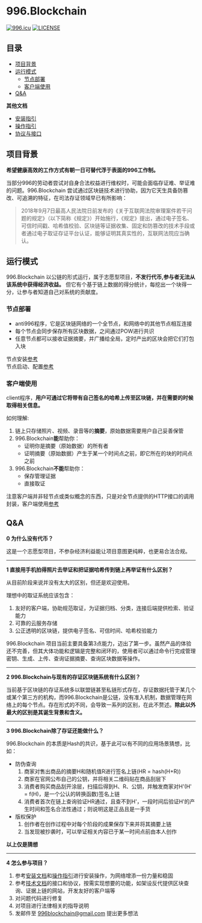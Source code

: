 # 996.Blockchain

[![996.icu](https://img.shields.io/badge/link-996.icu-red.svg)](https://996.icu)   [![LICENSE](https://img.shields.io/badge/license-Anti%20996-blue.svg)](https://github.com/996icu/996.ICU/blob/master/LICENSE)

## 目录

* [项目背景](#项目背景)
* [运行模式](#运行模式)  
    * [节点部署](#节点部署)  
    * [客户端使用](#客户端使用)  
* [Q&A](#qa)

**其他文档**
* [安装指引](doc/install.md)  
* [操作指引](doc/instructions.md)
* [协议与接口](doc/technical.md)

## 项目背景

**希望健康高效的工作方式有朝一日可替代浮于表面的996工作制。**

当部分996的劳动者尝试对自身合法权益进行维权时，可能会面临存证难、举证难的问题。996.Blockchain 尝试通过区块链技术进行协助，因为它天生具备防篡改、可追溯的特征，在司法存证领域早已有所影响：

> 2018年9月7日最高人民法院日前发布的《关于互联网法院审理案件若干问题的规定》（以下简称《规定》）开始施行，《规定》提出，通过电子签名、可信时间戳、哈希值校验、区块链等证据收集、固定和防篡改的技术手段或者通过电子取证存证平台认证，能够证明其真实性的，互联网法院应当确认。


## 运行模式

996.Blockchain 以公链的形式运行，属于志愿型项目，**不发行代币,参与者无法从该系统中获得经济收益。** 但它有个基于链上数据的得分统计，每挖出一个块得一分，让参与者知道自己对系统的贡献度。  

### 节点部署
    
* anti996程序，它是区块链网络的一个全节点，和网络中的其他节点相互连接
* 每个节点会同步保存所有区块数据，之间通过POW进行共识
* 任意节点都可以接收证据摘要，并广播给全局，定时产出的区块会把它们打包入块

节点安装[参考](doc/install.md)  
节点启动、配置[参考](doc/instructions.md#示例一-运行anti996接入主网)  

### 客户端使用

client程序，**用户可通过它将带有自己签名的哈希上传至区块链，并在需要的时候取得相关信息。**

如何理解:  
1. 链上只存储照片、视频、录音等的**摘要**，原始数据需要用户自己妥善保管  
2. 996.Blockchain**能**帮助你：
    * 证明你是摘要（原始数据）的所有者
    * 证明摘要（原始数据）产生于某一个时间点之前，即它所在的块的时间点之前
3. 996.Blockchain**不能**帮助你：
    * 保存管理证据
    * 直接取证

注意客户端并非轻节点或类似概念的东西，只是对全节点提供的HTTP接口的调用封装，客户端使用[参考](doc/instructions.md#示例二-上传证据到网络中)

## Q&A

**0 为什么没有代币？**

这是一个志愿型项目，不参杂经济利益能让项目意图更纯粹，也更易合法合规。

----

**1 直接用手机拍得照片去举证和把证据哈希传到链上再举证有什么区别？**   

从目前阶段来说并没有太大的区别，但还是欢迎使用。

理想中的取证系统应该包含：
1. 友好的客户端，协助规范取证，为证据归档、分类，连接后端提供检索、验证能力
2. 可靠的云服务存储
3. 公正透明的区块链，提供电子签名、可信时间、哈希校验能力

996.Blockchain 项目当前主要具备第3点能力，迈出了第一步。虽然产品的体验还不完善，但其大体功能和逻辑是完整和闭环的，使用者可以通过命令行完成管理密钥、生成、上传、查询证据摘要、查询区块数据等操作。

----

**2 996.Blockchain与现有的存证区块链系统有什么区别？**

当前基于区块链的存证系统多以联盟链甚至私链形式存在，存证数据托管于某几个或某个第三方的机构，而996.Blockchain是公链，没有准入机制，数据管理在网络上的每个节点。存在形式的不同，会导致一系列的区别，在此不赘述。**除此以外最大的区别是其诞生背景和含义。**

----

**3 996.Blockchain除了存证还能做什么？**

996.Blockchain 的本质是Hash的共识，基于此可以有不同的应用场景猜想，比如：

* 防伪查询  
    1. 商家对售出商品的摘要H和随机值R进行签名上链(HR = hash(H+R))
    2. 商家在官网公布自己的公钥，并将相关二维码贴在商品刮层下
    3. 消费者购买商品刮开涂层，扫描后得到H、R、公钥，并触发商家对H'(H' = f(H)，是一个公认的转换函数)签名上链
    4. 消费者首次在链上查询验证HR通过，且查不到H'，一段时间后验证H’的产生时间和签名合法性通过；则说明这是正品且是一手货
* 版权保护
    1. 创作者在创作过程中对每个阶段的成果保存下来并将其摘要上链
    2. 当发现被抄袭时，可以举证相关内容已于某一时间点前由本人创作

**以上仅是猜想**

----

**4 怎么参与项目？**

1. 参考[安装文档](doc/install.md)和[操作指引](doc/instructions.md)进行安装操作，为网络增添一份力量和稳固
2. 参考[技术文档](doc/technical.md)的接口和协议，按需实现想要的功能，如架设反代提供区块查询、证据上链的网站，开发友好的客户端等
3. 对问题代码进行修复
4. 对项目进行法律相关的指导说明
5. 发邮件至 996blockchain@gmail.com 提出更多想法

